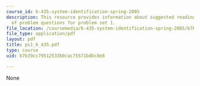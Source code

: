 ```yaml
---
course_id: 6-435-system-identification-spring-2005
description: This resource provides information about suggested reading and consist
  of problem questions for problem set 1.
file_location: /coursemedia/6-435-system-identification-spring-2005/b7b39cc79512533b0cac75571bdbc8e8_ps1_6_435.pdf
file_type: application/pdf
layout: pdf
title: ps1_6_435.pdf
type: course
uid: b7b39cc79512533b0cac75571bdbc8e8

---
```

None